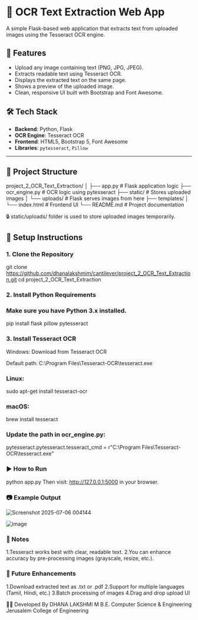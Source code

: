 # 📸 OCR Text Extraction Web App

A simple Flask-based web application that extracts text from uploaded images using the Tesseract OCR engine.

## 🚀 Features

- Upload any image containing text (PNG, JPG, JPEG).
- Extracts readable text using Tesseract OCR.
- Displays the extracted text on the same page.
- Shows a preview of the uploaded image.
- Clean, responsive UI built with Bootstrap and Font Awesome.

## 🛠️ Tech Stack

- **Backend**: Python, Flask
- **OCR Engine**: Tesseract OCR
- **Frontend**: HTML5, Bootstrap 5, Font Awesome
- **Libraries**: `pytesseract`, `Pillow`

---

## 📁 Project Structure
project_2_OCR_Text_Extraction/
│
├── app.py  # Flask application logic
├── ocr_engine.py  # OCR logic using pytesseract
├── static/   # Stores uploaded images
│ └── uploads/  # Flask serves images from here
├── templates/
│ └── index.html  # Frontend UI
└── README.md  # Project documentation

🔒 static/uploads/ folder is used to store uploaded images temporarily.


## 🔧 Setup Instructions

### 1. Clone the Repository

git clone https://github.com/dhanalakshmim/cantilever/project_2_OCR_Text_Extraction.git
cd project_2_OCR_Text_Extraction

### 2. Install Python Requirements
### Make sure you have Python 3.x installed.

pip install flask pillow pytesseract

### 3. Install Tesseract OCR
Windows: Download from Tesseract OCR

Default path: C:\Program Files\Tesseract-OCR\tesseract.exe

### Linux:
sudo apt-get install tesseract-ocr

### macOS:
brew install tesseract

### Update the path in ocr_engine.py:
pytesseract.pytesseract.tesseract_cmd = r"C:\Program Files\Tesseract-OCR\tesseract.exe"


### ▶️ How to Run
python app.py
Then visit: http://127.0.0.1:5000 in your browser.

### 📷 Example Output
![Screenshot 2025-07-06 004144](https://github.com/user-attachments/assets/6496dedc-44bd-46b7-bc2c-16f245db7b68)

![image](https://github.com/user-attachments/assets/193fa333-b0ea-4d8a-bd87-bfca2bfe1f7f)

### 📝 Notes
1.Tesseract works best with clear, readable text.
2.You can enhance accuracy by pre-processing images (grayscale, resize, etc.).

### 📌 Future Enhancements
1.Download extracted text as .txt or .pdf
2.Support for multiple languages (Tamil, Hindi, etc.)
3.Batch processing of images
4.Drag and drop upload UI

🙋‍♀️ Developed By
DHANA LAKSHMI M
B.E. Computer Science & Engineering
Jerusalem College of Engineering



